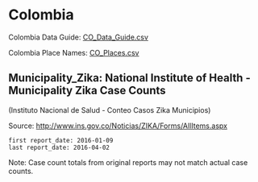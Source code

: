 # Colombia

Colombia Data Guide\: [CO_Data_Guide.csv](CO_Data_Guide.csv)

Colombia Place Names: [CO_Places.csv](CO_Places.csv)

## Municipality_Zika: National Institute of Health - Municipality Zika Case Counts
\(Instituto Nacional de Salud - Conteo Casos Zika Municipios\)

Source: <http://www.ins.gov.co/Noticias/ZIKA/Forms/AllItems.aspx>

    first report_date: 2016-01-09
    last report_date: 2016-04-02  
  
Note: Case count totals from original reports may not match actual case counts.
